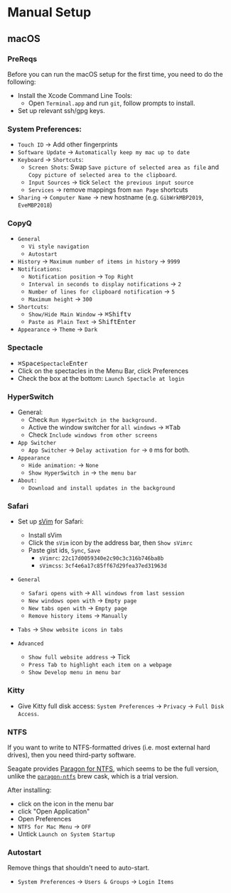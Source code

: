 # Manual Setup

## macOS

### PreReqs

Before you can run the macOS setup for the first time, you need to do the
following:

- Install the Xcode Command Line Tools:
  - Open `Terminal.app` and run `git`, follow prompts to install.
- Set up relevant ssh/gpg keys.

### System Preferences:

- `Touch ID` -> Add other fingerprints
- `Software Update` -> `Automatically keep my mac up to date`
- `Keyboard` -> `Shortcuts`:
  - `Screen Shots`: Swap `Save picture of selected area as file` and `Copy
    picture of selected area to the clipboard`.
  - `Input Sources` -> tick `Select the previous input source`
  - `Services` -> remove mappings from `man Page` shortcuts
- `Sharing` -> `Computer Name` -> new hostname (e.g. `GibWrkMBP2019`, `EveMBP2018`)

### CopyQ

- `General`
  - `Vi style navigation`
  - `Autostart`
- `History` -> `Maximum number of items in history` -> `9999`
- `Notifications`:
  - `Notification position` -> `Top Right`
  - `Interval in seconds to display notifications` -> `2`
  - `Number of lines for clipboard notification` -> `5`
  - `Maximum height` -> `300`
- `Shortcuts`:
  - `Show/Hide Main Window` -> <kbd>⌘</kbd><kbd>Shift</kbd><kbd>v</kbd>
  - `Paste as Plain Text` -> <kbd>Shift</kbd><kbd>Enter</kbd>
- `Appearance` -> `Theme` -> `Dark`

### Spectacle

- <kbd>⌘</kbd><kbd>Space</kbd>`Spectacle`<kbd>Enter</kbd>
- Click on the spectacles in the Menu Bar, click Preferences
- Check the box at the bottom: `Launch Spectacle at login`

### HyperSwitch

- General:
  - Check `Run HyperSwitch in the background.`
  - Active the window switcher for `all windows` -> <kbd>⌘</kbd><kbd>Tab</kbd>
  - Check `Include windows from other screens`
- `App Switcher`
  - `App Switcher` -> `Delay activation for` -> `0` ms for both.
- `Appearance`
  - `Hide animation:` -> `None`
  - `Show HyperSwitch in` -> `the menu bar`
- `About:`
  - `Download and install updates in the background`

### Safari

- Set up [sVim][] for Safari:
  - Install sVim
  - Click the `sVim` icon by the address bar, then `Show sVimrc`
  - Paste gist ids, `Sync`, `Save`
    - `sVimrc`: `22c17d0059340e2c90c3c316b746ba8b`
    - `sVimcss`: `3cf4e6a17c85ff67d29fea37ed31963d`

- `General`
  - `Safari opens with` -> `All windows from last session`
  - `New windows open with` -> `Empty page`
  - `New tabs open with` -> `Empty page`
  - `Remove history items` -> `Manually`
- `Tabs` -> `Show website icons in tabs`
- `Advanced`
  - `Show full website address` -> Tick
  - `Press Tab to highlight each item on a webpage`
  - `Show Develop menu in menu bar`

### Kitty

- Give Kitty full disk access: `System Preferences` -> `Privacy` -> `Full Disk Access`.

### NTFS

If you want to write to NTFS-formatted drives (i.e. most external hard drives), then you need third-party software.

Seagate provides [Paragon for NTFS][], which seems to be the full version, unlike the [`paragon-ntfs`][] brew cask, which is a trial version.

After installing:

- click on the icon in the menu bar
- click "Open Application"
- Open Preferences
- `NTFS for Mac Menu` -> `OFF`
- Untick `Launch on System Startup`

### Autostart

Remove things that shouldn't need to auto-start.

- `System Preferences` -> `Users & Groups` -> `Login Items`

[Paragon for NTFS]: https://www.seagate.com/gb/en/support/software/paragon/
[`paragon-ntfs`]: https://formulae.brew.sh/cask/paragon-ntfs
[sVim]: https://github.com/flippidippi/sVim
